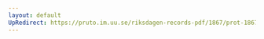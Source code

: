 ```yaml
---
layout: default
UpRedirect: https://pruto.im.uu.se/riksdagen-records-pdf/1867/prot-1867--fk--223/prot-1867--fk--223_017.pdf
---
```

